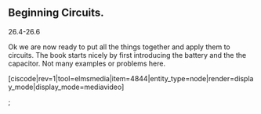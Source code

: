## Beginning Circuits. 

<stop-note title="Read Knight 4ed" icon="stopnoteicons:book-icon">
<span slot="message">26.4-26.6</span>
</stop-note>

Ok we are now ready to put all the things together and apply them to circuits. The book starts nicely by first introducing the battery and the the capacitor. Not many examples or problems here. 

[ciscode|rev=1|tool=elmsmedia|item=4844|entity_type=node|render=display_mode|display_mode=mediavideo]

;